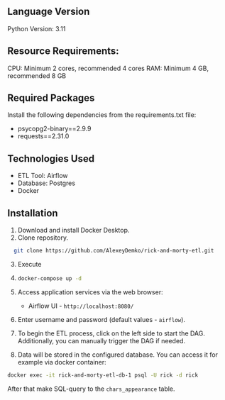 ## Language Version
Python Version: 3.11

## Resource Requirements:
CPU: Minimum 2 cores, recommended 4 cores
RAM: Minimum 4 GB, recommended 8 GB

## Required Packages
Install the following dependencies from the requirements.txt file:
- psycopg2-binary==2.9.9
- requests==2.31.0

## Technologies Used
- ETL Tool: Airflow
- Database: Postgres
- Docker

## Installation
1. Download and install Docker Desktop.
2. Clone repository.
```bash
  git clone https://github.com/AlexeyDemko/rick-and-morty-etl.git
```
3. Execute
4. ```bash
   docker-compose up -d
   ```
5. Access application services via the web browser:
    
    * Airflow UI - `http://localhost:8080/`
6. Enter username and password (default values - `airflow`).
7. To begin the ETL process, click on the left side to start the DAG. Additionally, you can manually trigger the DAG if needed.
8. Data will be stored in the configured database. You can access it for example via docker container:
```bash
docker exec -it rick-and-morty-etl-db-1 psql -U rick -d rick
```
After that make SQL-query to the `chars_appearance` table.
